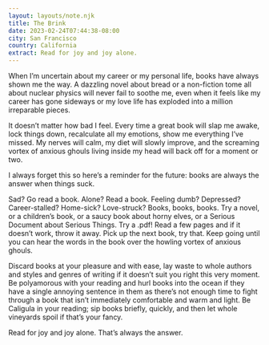 ```yaml
---
layout: layouts/note.njk
title: The Brink
date: 2023-02-24T07:44:38-08:00
city: San Francisco
country: California
extract: Read for joy and joy alone.
---
```


When I’m uncertain about my career or my personal life, books have always shown me the way. A dazzling novel about bread or a non-fiction tome all about nuclear physics will never fail to soothe me, even when it feels like my career has gone sideways or my love life has exploded into a million irreparable pieces.

It doesn’t matter how bad I feel. Every time a great book will slap me awake, lock things down, recalculate all my emotions, show me everything I’ve missed. My nerves will calm, my diet will slowly improve, and the screaming vortex of anxious ghouls living inside my head will back off for a moment or two.

I always forget this so here’s a reminder for the future: books are always the answer when things suck.

Sad? Go read a book. Alone? Read a book. Feeling dumb? Depressed? Career-stalled? Home-sick? Love-struck? Books, books, books. Try a novel, or a children’s book, or a saucy book about horny elves, or a Serious Document about Serious Things. Try a .pdf! Read a few pages and if it doesn’t work, throw it away. Pick up the next book, try that. Keep going until you can hear the words in the book over the howling vortex of anxious ghouls.

Discard books at your pleasure and with ease, lay waste to whole authors and styles and genres of writing if it doesn’t suit you right this very moment. Be polyamorous with your reading and hurl books into the ocean if they have a single annoying sentence in them as there’s not enough time to fight through a book that isn’t immediately comfortable and warm and light. Be Caligula in your reading; sip books briefly, quickly, and then let whole vineyards spoil if that’s your fancy.

Read for joy and joy alone. That’s always the answer.
